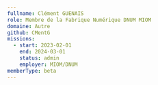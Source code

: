 ```yaml
---
fullname: Clément GUENAIS
role: Membre de la Fabrique Numérique DNUM MIOM
domaine: Autre
github: CMentG
missions:
  - start: 2023-02-01
    end: 2024-03-01
    status: admin
    employer: MIOM/DNUM
memberType: beta
---
```


